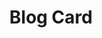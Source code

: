 ---
title: Blog Card
component: "cards"
seo:
  page_title: Blog Card
  meta_description:
  featured_image: /uploads/featured-image.jpg
  featured_image_alt:
hero:
  heading:
  body:
  hero_image:
    image: /uploads/featured-image.jpg
    image_alt:
htmlExamples:
  - |
    <article class="card flex flex-column col">
        <div class="card__meta">
            <a href="#" class="btn btn--secondary btn--category" aria-label="View all example posts">example</a>
        </div>
        <div class="card__image-wrap cover-image">
            <img src="https://source.unsplash.com/random/800x600?space" alt="" class="card__img dim">
            <div class="card__overlay">
                <div class="btn btn--secondary" aria-label="">Read More</div>
            </div>
        </div>
        <div class="card__content bg-white flow">
            <div>
                <h3 class="h4"><a class="card__link no-decoration" href="#">Blog Title</a></h3>
            </div>
            <div class="card__summary font-size-xs">Lorem ipsum dolor sit amet, consectetur adipiscing elit, sed do eiusmod tempor incididunt ut labore et dolore magna aliqua. Ultrices neque ornare aenean euismod elementum.</div>
        </div>
    </article>
cssExamples:
  - |
    /* CSS code for the cards component - Variation 1 */
    .card {
    list-style-type: none;
    max-width: none;
    margin-block-start: 0;
    transition: $transition;
    background-color: $white;
    box-shadow: 0 4px 8px rgba(0, 0, 0, .15);

    .overlay--yellow-gradient {
        opacity: 0;
        transition: opacity .3s ease-in-out;
    }

    &:hover, 
    &:focus {
        transform: translateY(-10px);

        .overlay--yellow-gradient {
            opacity: 1;
        }

        .card__img {
            transform: scale(1.1);
        }

        .service-card__underline {
            transform: scaleX(1.5);
        }
    }
    }

    .card::after {
    position: absolute;
    bottom: -5px;
    right: 0;
    content: "";
    width: 75%;
    height: 10px;
    background-color: $secondary-color;
    }

    .card__meta {
    position: absolute;
    top: -18px;
    left: 0;
    z-index: 8;
    }

    .card__image-wrap {
    width: 100%;
    height: 250px;
    }

    .card__img {
    block-size: 250px;
    inline-size: 100%;
    object-fit: cover;
    transition: $transition;
    }

    .card__link::after {
    position: absolute;
    top: 0;
    left: 0;
    z-index: 7;
    height: 100%;
    width: 100%;
    content: "";
    }

    .card__content {
    padding: $ic-200;
    }
---